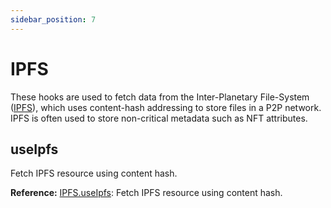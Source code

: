 ```yaml
---
sidebar_position: 7
---
```


# IPFS

These hooks are used to fetch data from the Inter-Planetary File-System ([IPFS](https://ipfs.io/)), which uses content-hash addressing to store files in a P2P network. IPFS is often used to store non-critical metadata such as NFT attributes.

## useIpfs

Fetch IPFS resource using content hash.

**Reference:** [IPFS.useIpfs](#): Fetch IPFS resource using content hash.
